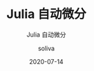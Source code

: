 ---
layout:     post
title:      Julia 自动微分
subtitle:   Julia 自动微分
date:       2020-07-14
author:     soliva
header-img: img/post-bg-ios9-web.jpg
catalog: 	 true
tags:
    - Julia
---